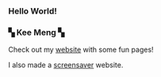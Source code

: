 ### Hello World! 
### ▚ Kee Meng ▚

Check out my [website](https://keemeng.github.io/hello-world/) with some fun pages!

I also made a [screensaver](https://keemeng.github.io/hello-world/hackku/homepage.html) website.

<!--
**KeeMeng/KeeMeng** is a ✨ _special_ ✨ repository because its `README.md` (this file) appears on your GitHub profile.

Here are some ideas to get you started:

- 🔭 I’m currently working on ...
- 🌱 I’m currently learning ...
- 👯 I’m looking to collaborate on ...
- 🤔 I’m looking for help with ...
- 💬 Ask me about ...
- 📫 How to reach me: ...
- 😄 Pronouns: ...
- ⚡ Fun fact: ...
-->
